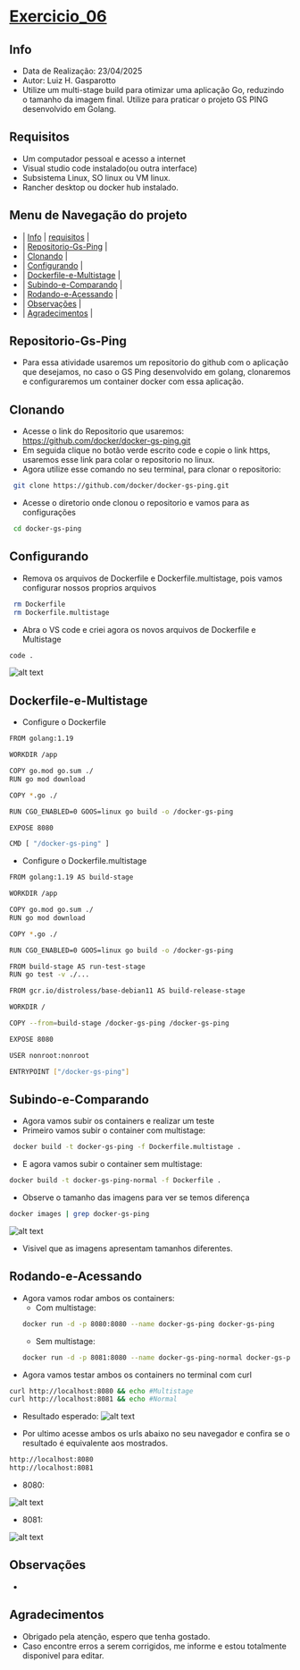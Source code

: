 # [Exercicio_06](#exercicio_06)

## Info
- Data de Realização: 23/04/2025
- Autor: Luiz H. Gasparotto
- Utilize um multi-stage build para otimizar uma aplicação Go, reduzindo o tamanho da imagem final. Utilize para praticar o projeto GS PING desenvolvido em Golang.

## Requisitos
- Um computador pessoal e acesso a internet
- Visual studio code instalado(ou outra interface)
- Subsistema Linux, SO linux ou VM linux.
- Rancher desktop ou docker hub instalado.

## Menu de Navegação do projeto
- | [Info](#info) | [requisitos](#requisitos) |
- | [Repositorio-Gs-Ping](#repositorio-Gs-Ping) |
- | [Clonando](#clonando) |
- | [Configurando](#Configurando) |
- | [Dockerfile-e-Multistage](#dockerfile-e-multistage) |
- | [Subindo-e-Comparando](#subindo-e-comparando) |
- | [Rodando-e-Acessando](#rodando-e-acessando) |
- | [Observações](#observações) |
- | [Agradecimentos](#agradecimentos) |

## Repositorio-Gs-Ping

- Para essa atividade usaremos um repositorio do github com o aplicação que desejamos, no caso o GS Ping desenvolvido em golang, clonaremos e configuraremos um container docker com essa aplicação.

## Clonando
- Acesse o link do Repositorio que usaremos: https://github.com/docker/docker-gs-ping.git
- Em seguida clique no botão verde escrito code e copie o link https, usaremos esse link para colar o repositorio no linux.
- Agora utilize esse comando no seu terminal, para clonar o repositorio:
```bash
 git clone https://github.com/docker/docker-gs-ping.git
```
- Acesse o diretorio onde clonou o repositorio e vamos para as configurações
```bash
 cd docker-gs-ping
```

## Configurando
- Remova os arquivos de Dockerfile e Dockerfile.multistage, pois vamos configurar nossos proprios arquivos
```bash
 rm Dockerfile
 rm Dockerfile.multistage
```
- Abra o VS code e criei agora os novos arquivos de Dockerfile e Multistage
```bash
code .
```
![alt text](DockerfileMultistage.png)

## Dockerfile-e-Multistage
- Configure o Dockerfile
```bash
FROM golang:1.19

WORKDIR /app

COPY go.mod go.sum ./
RUN go mod download

COPY *.go ./

RUN CGO_ENABLED=0 GOOS=linux go build -o /docker-gs-ping

EXPOSE 8080

CMD [ "/docker-gs-ping" ]
```
- Configure o Dockerfile.multistage
```bash
FROM golang:1.19 AS build-stage

WORKDIR /app

COPY go.mod go.sum ./
RUN go mod download

COPY *.go ./

RUN CGO_ENABLED=0 GOOS=linux go build -o /docker-gs-ping

FROM build-stage AS run-test-stage
RUN go test -v ./...

FROM gcr.io/distroless/base-debian11 AS build-release-stage

WORKDIR /

COPY --from=build-stage /docker-gs-ping /docker-gs-ping

EXPOSE 8080

USER nonroot:nonroot

ENTRYPOINT ["/docker-gs-ping"]
```

## Subindo-e-Comparando
- Agora vamos subir os containers e realizar um teste
- Primeiro vamos subir o container com multistage:
```bash
 docker build -t docker-gs-ping -f Dockerfile.multistage .
```
- E agora vamos subir o container sem multistage:
```bash
docker build -t docker-gs-ping-normal -f Dockerfile .
```
- Observe o tamanho das imagens para ver se temos diferença
```bash
docker images | grep docker-gs-ping
```
![alt text](imagenscomparadas.png)

- Visivel que as imagens apresentam tamanhos diferentes.

## Rodando-e-Acessando
- Agora vamos rodar ambos os containers:
    - Com multistage:
    ```bash
    docker run -d -p 8080:8080 --name docker-gs-ping docker-gs-ping
    ```
    - Sem multistage:
    ```bash
    docker run -d -p 8081:8080 --name docker-gs-ping-normal docker-gs-ping-normal
    ```
- Agora vamos testar ambos os containers no terminal com curl
```bash
curl http://localhost:8080 && echo #Multistage
curl http://localhost:8081 && echo #Normal
```
- Resultado esperado:
![alt text](curl808081.png)

- Por ultimo acesse ambos os urls abaixo no seu navegador e confira se o resultado é equivalente aos mostrados.
```bash
http://localhost:8080
http://localhost:8081
```
- 8080:

![alt text](8080.png)
- 8081:

![alt text](8081.png)

## Observações
-

## Agradecimentos
- Obrigado pela atenção, espero que tenha gostado.
- Caso encontre erros a serem corrigidos, me informe e estou totalmente disponivel para editar.